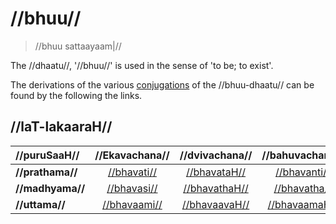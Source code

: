 # //bhuu//

> //bhuu sattaayaam|//

The //dhaatu//, '//bhuu//' is used in the sense of 'to be; to exist'.

The derivations of the various [conjugations](#/lsk/glossary) of the //bhuu-dhaatu// can be found by the following the links.

## //laT-lakaaraH//

| //puruSaaH//     |  //Ekavachana//   |   //dvivachana//   |  //bahuvachana//   |
| :--------------- | :---------------: | :----------------: | :----------------: |
| **//prathama//** | [//bhavati//][1]  | [//bhavataH//][2]  | [//bhavanti//][3]  |
| **//madhyama//** | [//bhavasi//][4]  | [//bhavathaH//][2] | [//bhavatha//][3]  |
| **//uttama//**   | [//bhavaami//][5] | [//bhavaavaH//][6] | [//bhavaamaH//][7] |

[1]: #/lsk/tinanta/bhuu/lat-1-1
[2]: #/lsk/tinanta/bhuu/lat-1-2
[3]: #/lsk/tinanta/bhuu/lat-1-3
[4]: #/lsk/tinanta/bhuu/lat-1-1
[5]: #/lsk/tinanta/bhuu/lat-1-1
[6]: #/lsk/tinanta/bhuu/lat-1-1
[7]: #/lsk/tinanta/bhuu/lat-1-1
[8]: #/lsk/tinanta/bhuu/lat-1-1
[9]: #/lsk/tinanta/bhuu/lat-1-1


